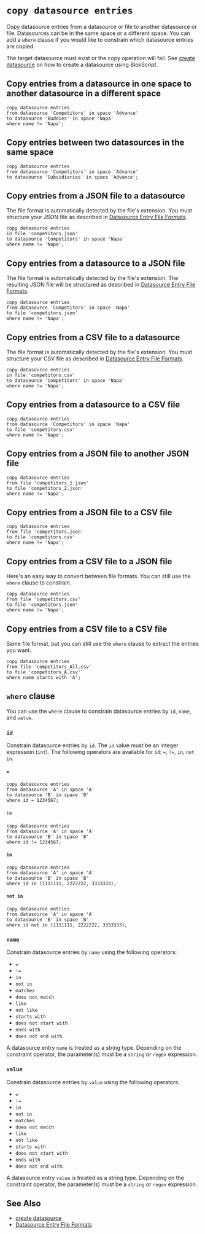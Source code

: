 # `copy datasource entries`

Copy datasource entries from a datasource or file to another datasource or file.  Datasources can be in the same space or a different space.  You can add a `where` clause if you would like to constrain which datasource entries are copied.

The target datasource must exist or the copy operation will fail.  See [create datasource](create-datasource.html) on how to create a datasource using BlokScript.

## Copy entries from a datasource in one space to another datasource in a different space

	copy datasource entries
	from datasource 'Competitors' in space 'Advance'
	to datasource 'Buddies' in space 'Napa'
	where name != 'Napa';

## Copy entries between two datasources in the same space

	copy datasource entries
	from datasource 'Competitors' in space 'Advance'
	to datasource 'Subsidiaries' in space 'Advance';

## Copy entries from a JSON file to a datasource

The file format is automatically detected by the file's extension.  You must structure your JSON file as described in [Datasource Entry File Formats](datasource-entry-file-formats.html).

	copy datasource entries
	in file 'competitors.json'
	to datasource 'Competitors' in space 'Napa'
	where name != 'Napa';

## Copy entries from a datasource to a JSON file

The file format is automatically detected by the file's extension.  The resulting JSON file will be structured as described in [Datasource Entry File Formats](datasource-entry-file-formats.html).

	copy datasource entries
	from datasource 'Competitors' in space 'Napa'
	to file 'competitors.json'
	where name != 'Napa';

## Copy entries from a CSV file to a datasource

The file format is automatically detected by the file's extension.  You must structure your CSV file as described in [Datasource Entry File Formats](datasource-entry-file-formats.html).

	copy datasource entries
	in file 'competitors.csv'
	to datasource 'Competitors' in space 'Napa'
	where name != 'Napa';

## Copy entries from a datasource to a CSV file

	copy datasource entries
	from datasource 'Competitors' in space 'Napa'
	to file 'competitors.csv'
	where name != 'Napa';

## Copy entries from a JSON file to another JSON file

	copy datasource entries
	from file 'competitors_1.json'
	to file 'competitors_2.json'
	where name != 'Napa';

## Copy entries from a JSON file to a CSV file

	copy datasource entries
	from file 'competitors.json'
	to file 'competitors.csv'
	where name != 'Napa';

## Copy entries from a CSV file to a JSON file

Here's an easy way to convert between file formats.  You can still use the `where` clause to constrain.

	copy datasource entries
	from file 'competitors.csv'
	to file 'competitors.json'
	where name != 'Napa';

## Copy entries from a CSV file to a CSV file

Same file format, but you can still use the `where` clause to extract the entries you want.

	copy datasource entries
	from file 'competitors_All.csv'
	to file 'competitors_A.csv'
	where name starts with 'A';

## `where` clause

You can use the `where` clause to constrain datasource entries by `id`, `name`, and `value`.

### `id`

Constrain datasource entries by `id`.  The `id` value must be an integer expression (`int`).  The following operators are available for `id`: `=`, `!=`, `in`, `not in`.

#### `=`

	copy datasource entries
	from datasource 'A' in space 'A'
	to datasource 'B' in space 'B'
	where id = 1234567;

####  `!=`

	copy datasource entries
	from datasource 'A' in space 'A'
	to datasource 'B' in space 'B'
	where id != 1234567;

#### `in`

	copy datasource entries
	from datasource 'A' in space 'A'
	to datasource 'B' in space 'B'
	where id in (1111111, 2222222, 3333333);

#### `not in`

	copy datasource entries
	from datasource 'A' in space 'A'
	to datasource 'B' in space 'B'
	where id not in (1111111, 2222222, 3333333);


### `name`

Constrain datasource entries by `name` using the following operators:

* `=`
* `!=`
* `in`
* `not in`
* `matches`
* `does not match`
* `like`
* `not like`
* `starts with`
* `does not start with`
* `ends with`
* `does not end with`.

A datasource entry `name` is treated as a string type.  Depending on the constraint operator, the parameter(s) must be a `string` or `regex` expression.

### `value`

Constrain datasource entries by `value` using the following operators:

* `=`
* `!=`
* `in`
* `not in`
* `matches`
* `does not match`
* `like`
* `not like`
* `starts with`
* `does not start with`
* `ends with`
* `does not end with`.

A datasource entry `value` is treated as a string type.  Depending on the constraint operator, the parameter(s) must be a `string` or `regex` expression.


## See Also

* [create datasource](create-datasource.html)
* [Datasource Entry File Formats](datasource-entry-file-formats.html) 
